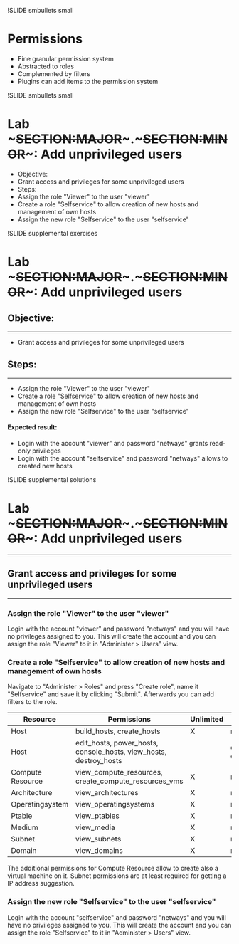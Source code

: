 !SLIDE smbullets small
# Permissions

* Fine granular permission system
* Abstracted to roles
* Complemented by filters
* Plugins can add items to the permission system


!SLIDE smbullets small
# Lab ~~~SECTION:MAJOR~~~.~~~SECTION:MINOR~~~: Add unprivileged users

* Objective:
 * Grant access and privileges for some unprivileged users
* Steps:
 * Assign the role "Viewer" to the user "viewer"
 * Create a role "Selfservice" to allow creation of new hosts and management of own hosts
 * Assign the new role "Selfservice" to the user "selfservice"


!SLIDE supplemental exercises
# Lab ~~~SECTION:MAJOR~~~.~~~SECTION:MINOR~~~: Add unprivileged users

## Objective:

****

* Grant access and privileges for some unprivileged users

## Steps:

****

* Assign the role "Viewer" to the user "viewer"
* Create a role "Selfservice" to allow creation of new hosts and management of own hosts
* Assign the new role "Selfservice" to the user "selfservice"

#### Expected result:

* Login with the account "viewer" and password "netways" grants read-only privileges
* Login with the account "selfservice" and password "netways" allows to created new hosts


!SLIDE supplemental solutions
# Lab ~~~SECTION:MAJOR~~~.~~~SECTION:MINOR~~~: Add unprivileged users

****

## Grant access and privileges for some unprivileged users

****

### Assign the role "Viewer" to the user "viewer"

Login with the account "viewer" and password "netways" and you will have no privileges assigned to you.
This will create the account and you can assign the role "Viewer" to it in "Administer > Users" view.

### Create a role "Selfservice" to allow creation of new hosts and management of own hosts

Navigate to "Administer > Roles" and press "Create role", name it "Selfservice" and save it by clicking "Submit".
Afterwards you can add filters to the role.

Resource         | Permissions                                                       | Unlimited | Search
-----------------|-------------------------------------------------------------------|-----------|----------------------
Host             | build_hosts, create_hosts                                         |     X     | none
Host             | edit_hosts, power_hosts, console_hosts, view_hosts, destroy_hosts |           | owner = current_user
Compute Resource | view_compute_resources, create_compute_resources_vms              |     X     | none
Architecture     | view_architectures                                                |     X     | none
Operatingsystem  | view_operatingsystems                                             |     X     | none
Ptable           | view_ptables                                                      |     X     | none
Medium           | view_media                                                        |     X     | none
Subnet           | view_subnets                                                      |     X     | none
Domain           | view_domains                                                      |     X     | none

The additional permissions for Compute Resource allow to create also a virtual machine on it. 
Subnet permissions are at least required for getting a IP address suggestion.

### Assign the new role "Selfservice" to the user "selfservice"

Login with the account "selfservice" and password "netways" and you will have no privileges assigned to you.
This will create the account and you can assign the role "Selfservice" to it in "Administer > Users" view.
